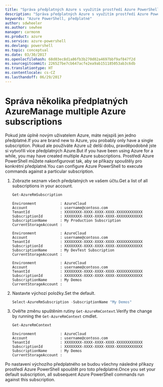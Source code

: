 ```yaml
---
title: "Správa předplatných Azure s využitím prostředí Azure PowerShell | Dokumentace Microsoftu"
description: "Správa předplatných Azure s využitím prostředí Azure PowerShell"
keywords: "Azure PowerShell, předplatné"
author: sdwheeler
ms.author: sewhee
manager: carmonm
ms.product: azure
ms.service: azure-powershell
ms.devlang: powershell
ms.topic: conceptual
ms.date: 03/30/2017
ms.openlocfilehash: 68d03ec8d1a86fb3b270d02a4697bbf9af847f2d
ms.sourcegitcommit: 226527be7cb647acfe2ea9ab151185053ab3c6db
ms.translationtype: HT
ms.contentlocale: cs-CZ
ms.lasthandoff: 06/29/2017
---
```

# <span data-ttu-id="d275c-104">Správa několika předplatných Azure</span><span class="sxs-lookup"><span data-stu-id="d275c-104">Manage multiple Azure subscriptions</span></span>
<a id="manage-multiple-azure-subscriptions" class="xliff"></a>

<span data-ttu-id="d275c-105">Pokud jste úplně novým uživatelem Azure, máte nejspíš jen jedno předplatné.</span><span class="sxs-lookup"><span data-stu-id="d275c-105">If you are brand new to Azure, you probably only have a single subscription.</span></span> <span data-ttu-id="d275c-106">Pokud ale používáte Azure už delší dobu, pravděpodobně jste si vytvořili více předplatných Azure.</span><span class="sxs-lookup"><span data-stu-id="d275c-106">But if you have been using Azure for a while, you may have created multiple Azure subscriptions.</span></span> <span data-ttu-id="d275c-107">Prostředí Azure PowerShell můžete nakonfigurovat tak, aby se příkazy spouštěly pro konkrétní předplatné.</span><span class="sxs-lookup"><span data-stu-id="d275c-107">You can configure Azure PowerShell to execute commands against a particular subscription.</span></span>

1. <span data-ttu-id="d275c-108">Zobrazte seznam všech předplatných ve vašem účtu.</span><span class="sxs-lookup"><span data-stu-id="d275c-108">Get a list of all subscriptions in your account.</span></span>

    ```powershell
    Get-AzureRmSubscription
    ```

    ```
    Environment           : AzureCloud
    Account               : username@contoso.com
    TenantId              : XXXXXXXX-XXXX-XXXX-XXXX-XXXXXXXXXXXX
    SubscriptionId        : XXXXXXXX-XXXX-XXXX-XXXX-XXXXXXXXXXXX
    SubscriptionName      : My Production Subscription
    CurrentStorageAccount :

    Environment           : AzureCloud
    Account               : username@contoso.com
    TenantId              : XXXXXXXX-XXXX-XXXX-XXXX-XXXXXXXXXXXX
    SubscriptionId        : XXXXXXXX-XXXX-XXXX-XXXX-XXXXXXXXXXXX
    SubscriptionName      : My DevTest Subscription
    CurrentStorageAccount :

    Environment           : AzureCloud
    Account               : username@contoso.com
    TenantId              : XXXXXXXX-XXXX-XXXX-XXXX-XXXXXXXXXXXX
    SubscriptionId        : XXXXXXXX-XXXX-XXXX-XXXX-XXXXXXXXXXXX
    SubscriptionName      : My Demos
    CurrentStorageAccount :
    ```

2. <span data-ttu-id="d275c-109">Nastavte výchozí položky.</span><span class="sxs-lookup"><span data-stu-id="d275c-109">Set the default.</span></span>

    ```powershell
    Select-AzureRmSubscription -SubscriptionName "My Demos"
    ```

3. <span data-ttu-id="d275c-110">Ověřte změnu spuštěním rutiny `Get-AzureRmContext`.</span><span class="sxs-lookup"><span data-stu-id="d275c-110">Verify the change by running the `Get-AzureRmContext` cmdlet.</span></span>

    ```powershell
    Get-AzureRmContext
    ```

    ```
    Environment           : AzureCloud
    Account               : username@contoso.com
    TenantId              : XXXXXXXX-XXXX-XXXX-XXXX-XXXXXXXXXXXX
    SubscriptionId        : XXXXXXXX-XXXX-XXXX-XXXX-XXXXXXXXXXXX
    SubscriptionName      : My Demos
    CurrentStorageAccount :
    ```

<span data-ttu-id="d275c-111">Po nastavení výchozího předplatného se budou všechny následné příkazy prostředí Azure PowerShell spouštět pro toto předplatné.</span><span class="sxs-lookup"><span data-stu-id="d275c-111">Once you set your default subscription, all subsequent Azure PowerShell commands run against this subscription.</span></span>
